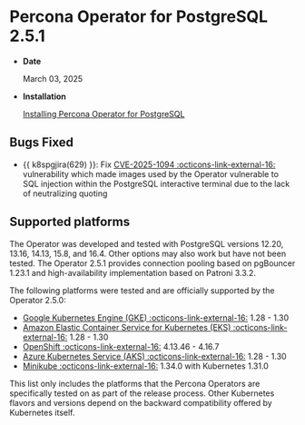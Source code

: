 # Percona Operator for PostgreSQL 2.5.1

* **Date**

    March 03, 2025

* **Installation**

    [Installing Percona Operator for PostgreSQL](../System-Requirements.md#installation-guidelines) 


## Bugs Fixed

* {{ k8spgjira(629) }}: Fix [CVE-2025-1094 :octicons-link-external-16:](https://www.postgresql.org/support/security/CVE-2025-1094/) vulnerability which made images used by the Operator vulnerable to SQL injection within the PostgreSQL interactive terminal due to the lack of neutralizing quoting

## Supported platforms

The Operator was developed and tested with PostgreSQL versions 12.20, 13.16, 14.13, 15.8, and 16.4. Other options may also work but have not been tested. The Operator 2.5.1 provides connection pooling based on pgBouncer 1.23.1 and high-availability implementation based on Patroni 3.3.2.

The following platforms were tested and are officially supported by the Operator
2.5.0:

* [Google Kubernetes Engine (GKE) :octicons-link-external-16:](https://cloud.google.com/kubernetes-engine) 1.28 - 1.30
* [Amazon Elastic Container Service for Kubernetes (EKS) :octicons-link-external-16:](https://aws.amazon.com) 1.28 - 1.30
* [OpenShift :octicons-link-external-16:](https://www.redhat.com/en/technologies/cloud-computing/openshift) 4.13.46 - 4.16.7
* [Azure Kubernetes Service (AKS) :octicons-link-external-16:](https://azure.microsoft.com/en-us/services/kubernetes-service/) 1.28 - 1.30
* [Minikube :octicons-link-external-16:](https://github.com/kubernetes/minikube) 1.34.0 with Kubernetes 1.31.0

This list only includes the platforms that the Percona Operators are specifically tested on as part of the release process. Other Kubernetes flavors and versions depend on the backward compatibility offered by Kubernetes itself.
